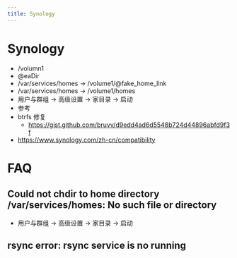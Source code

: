 ```yaml
---
title: Synology
---
```


# Synology

- /volumn1
- @eaDir
- /var/services/homes -> /volume1/@fake_home_link
- /var/services/homes -> /volume1/homes
- 用户与群组 -> 高级设置 -> 家目录 -> 启动
- 参考
- btrfs 修复
  - https://gist.github.com/bruvv/d9edd4ad6d5548b724d44896abfd9f3f
- https://www.synology.com/zh-cn/compatibility

# FAQ

## Could not chdir to home directory /var/services/homes: No such file or directory

- 用户与群组 -> 高级设置 -> 家目录 -> 启动

## rsync error: rsync service is no running
